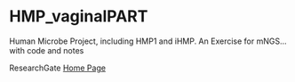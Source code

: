 # HMP_vaginalPART
Human Microbe Project, including HMP1 and iHMP. An Exercise for mNGS...  with code and notes

ResearchGate [Home Page](https://www.researchgate.net/project/The-vaginal-microbiome)

